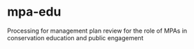 # mpa-edu
Processing for management plan review for the role of MPAs in conservation education and public engagement
